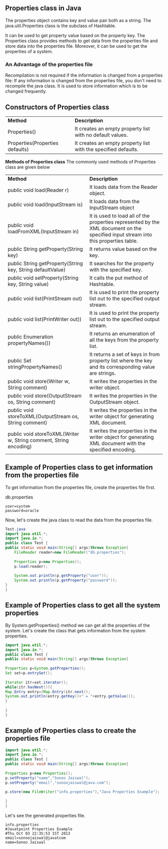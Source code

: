 ## Properties class in Java
The properties object contains key and value pair both as a string. The java.util.Properties class is the subclass of Hashtable.

It can be used to get property value based on the property key. The Properties class provides methods to get data from the properties file and store data into the properties file. Moreover, it can be used to get the properties of a system.

### An Advantage of the properties file
Recompilation is not required if the information is changed from a properties file: If any information is changed from the properties file, you don't need to recompile the java class. It is used to store information which is to be changed frequently.

## Constructors of Properties class
<table>
  <tr><td><b>Method</b></td><td><b>	Description</b></td></tr>
<tr><td>Properties() </td><td>	It creates an empty property list with no default values.</td></tr>
<tr><td>Properties(Properties defaults)	</td><td>It creates an empty property list with the specified defaults.</td></tr>
</table>
  
  <b>Methods of Properties class</b>
The commonly used methods of Properties class are given below
<table>
<tr><td><b>Method</b></td><td><b>	Description</b></td></tr>
<tr><td>public void load(Reader r)	</td><td>It loads data from the Reader object.</td></tr>
<tr><td>public void load(InputStream is) </td><td>	It loads data from the InputStream object</td></tr>
<tr><td>public void loadFromXML(InputStream in)	</td><td>It is used to load all of the properties represented by the XML document on the specified input stream into this properties table.</td></tr>
<tr><td>public String getProperty(String key) </td><td>	It returns value based on the key.</td></tr>
<tr><td>public String getProperty(String key, String defaultValue)	</td><td>It searches for the property with the specified key.</td></tr>
<tr><td>public void setProperty(String key, String value)	</td><td>It calls the put method of Hashtable.</td></tr>
<tr><td>public void list(PrintStream out)	</td><td>It is used to print the property list out to the specified output stream.</td></tr>
<tr><td>public void list(PrintWriter out))	</td><td>It is used to print the property list out to the specified output stream.</td></tr>
<tr><td>public Enumeration<?> propertyNames()) </td><td>	It returns an enumeration of all the keys from the property list.</td></tr>
<tr><td>public Set<String> stringPropertyNames()	</td><td>It returns a set of keys in from property list where the key and its corresponding value are strings.</td></tr>
<tr><td>public void store(Writer w, String comment)	</td><td>It writes the properties in the writer object.</td></tr>
<tr><td>public void store(OutputStream os, String comment)	</td><td>It writes the properties in the OutputStream object.</td></tr>
<tr><td>public void storeToXML(OutputStream os, String comment)	</td><td>It writes the properties in the writer object for generating XML document.</td></tr>
<tr><td>public void storeToXML(Writer w, String comment, String encoding)	</td><td>It writes the properties in the writer object for generating XML document with the specified encoding.</td></tr>
</table>

## Example of Properties class to get information from the properties file

To get information from the properties file, create the properties file first.

db.properties
```
user=system  
password=oracle  
```
Now, let's create the java class to read the data from the properties file.
```java
Test.java
import java.util.*;  
import java.io.*;  
public class Test {  
public static void main(String[] args)throws Exception{  
    FileReader reader=new FileReader("db.properties");  
      
    Properties p=new Properties();  
    p.load(reader);  
      
    System.out.println(p.getProperty("user"));  
    System.out.println(p.getProperty("password"));  
}  
}  
```

## Example of Properties class to get all the system properties

By System.getProperties() method we can get all the properties of the system. Let's create the class that gets information from the system properties.

```java
import java.util.*;  
import java.io.*;  
public class Test {  
public static void main(String[] args)throws Exception{  
  
Properties p=System.getProperties();  
Set set=p.entrySet();  
  
Iterator itr=set.iterator();  
while(itr.hasNext()){  
Map.Entry entry=(Map.Entry)itr.next();  
System.out.println(entry.getKey()+" = "+entry.getValue());  
}  
  
}  
}  
```

## Example of Properties class to create the properties file

```java
import java.util.*;  
import java.io.*;  
public class Test {  
public static void main(String[] args)throws Exception{  
  
Properties p=new Properties();  
p.setProperty("name","Sonoo Jaiswal");  
p.setProperty("email","sonoojaiswal@java.com");  
  
p.store(new FileWriter("info.properties"),"Java Properties Example");  
  
}  
}  
```

Let's see the generated properties file.
```
info.properties
#Javatpoint Properties Example  
#Thu Oct 03 22:35:53 IST 2013  
email=sonoojaiswal@javatcom  
name=Sonoo Jaiswal  
```
